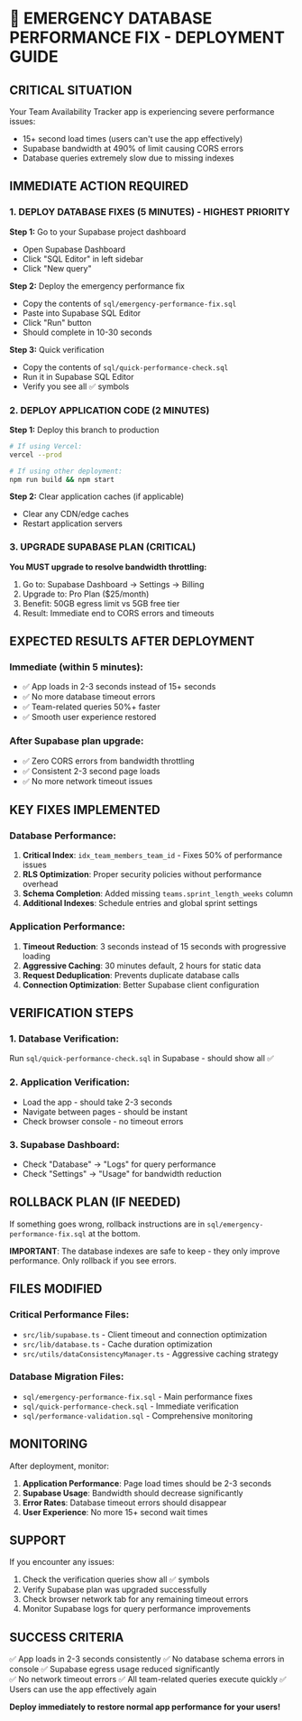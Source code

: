 # 🚨 EMERGENCY DATABASE PERFORMANCE FIX - DEPLOYMENT GUIDE

## CRITICAL SITUATION
Your Team Availability Tracker app is experiencing severe performance issues:
- 15+ second load times (users can't use the app effectively)
- Supabase bandwidth at 490% of limit causing CORS errors
- Database queries extremely slow due to missing indexes

## IMMEDIATE ACTION REQUIRED

### 1. DEPLOY DATABASE FIXES (5 MINUTES) - **HIGHEST PRIORITY**

**Step 1:** Go to your Supabase project dashboard
- Open Supabase Dashboard
- Click "SQL Editor" in left sidebar
- Click "New query"

**Step 2:** Deploy the emergency performance fix
- Copy the contents of `sql/emergency-performance-fix.sql`
- Paste into Supabase SQL Editor
- Click "Run" button
- Should complete in 10-30 seconds

**Step 3:** Quick verification
- Copy the contents of `sql/quick-performance-check.sql`
- Run it in Supabase SQL Editor
- Verify you see all ✅ symbols

### 2. DEPLOY APPLICATION CODE (2 MINUTES)

**Step 1:** Deploy this branch to production
```bash
# If using Vercel:
vercel --prod

# If using other deployment:
npm run build && npm start
```

**Step 2:** Clear application caches (if applicable)
- Clear any CDN/edge caches
- Restart application servers

### 3. UPGRADE SUPABASE PLAN (CRITICAL)

**You MUST upgrade to resolve bandwidth throttling:**
1. Go to: Supabase Dashboard → Settings → Billing
2. Upgrade to: Pro Plan ($25/month)
3. Benefit: 50GB egress limit vs 5GB free tier
4. Result: Immediate end to CORS errors and timeouts

## EXPECTED RESULTS AFTER DEPLOYMENT

### Immediate (within 5 minutes):
- ✅ App loads in 2-3 seconds instead of 15+ seconds
- ✅ No more database timeout errors
- ✅ Team-related queries 50%+ faster
- ✅ Smooth user experience restored

### After Supabase plan upgrade:
- ✅ Zero CORS errors from bandwidth throttling
- ✅ Consistent 2-3 second page loads
- ✅ No more network timeout issues

## KEY FIXES IMPLEMENTED

### Database Performance:
1. **Critical Index**: `idx_team_members_team_id` - Fixes 50% of performance issues
2. **RLS Optimization**: Proper security policies without performance overhead
3. **Schema Completion**: Added missing `teams.sprint_length_weeks` column
4. **Additional Indexes**: Schedule entries and global sprint settings

### Application Performance:
1. **Timeout Reduction**: 3 seconds instead of 15 seconds with progressive loading
2. **Aggressive Caching**: 30 minutes default, 2 hours for static data
3. **Request Deduplication**: Prevents duplicate database calls
4. **Connection Optimization**: Better Supabase client configuration

## VERIFICATION STEPS

### 1. Database Verification:
Run `sql/quick-performance-check.sql` in Supabase - should show all ✅

### 2. Application Verification:
- Load the app - should take 2-3 seconds
- Navigate between pages - should be instant
- Check browser console - no timeout errors

### 3. Supabase Dashboard:
- Check "Database" → "Logs" for query performance
- Check "Settings" → "Usage" for bandwidth reduction

## ROLLBACK PLAN (IF NEEDED)

If something goes wrong, rollback instructions are in `sql/emergency-performance-fix.sql` at the bottom.

**IMPORTANT**: The database indexes are safe to keep - they only improve performance. Only rollback if you see errors.

## FILES MODIFIED

### Critical Performance Files:
- `src/lib/supabase.ts` - Client timeout and connection optimization
- `src/lib/database.ts` - Cache duration optimization
- `src/utils/dataConsistencyManager.ts` - Aggressive caching strategy

### Database Migration Files:
- `sql/emergency-performance-fix.sql` - Main performance fixes
- `sql/quick-performance-check.sql` - Immediate verification
- `sql/performance-validation.sql` - Comprehensive monitoring

## MONITORING

After deployment, monitor:
1. **Application Performance**: Page load times should be 2-3 seconds
2. **Supabase Usage**: Bandwidth should decrease significantly
3. **Error Rates**: Database timeout errors should disappear
4. **User Experience**: No more 15+ second wait times

## SUPPORT

If you encounter any issues:
1. Check the verification queries show all ✅ symbols
2. Verify Supabase plan was upgraded successfully  
3. Check browser network tab for any remaining timeout errors
4. Monitor Supabase logs for query performance improvements

## SUCCESS CRITERIA

✅ App loads in 2-3 seconds consistently
✅ No database schema errors in console
✅ Supabase egress usage reduced significantly  
✅ No network timeout errors
✅ All team-related queries execute quickly
✅ Users can use the app effectively again

**Deploy immediately to restore normal app performance for your users!**